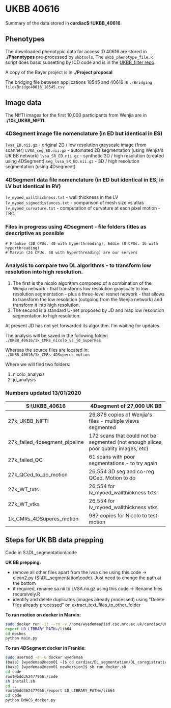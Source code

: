 # UKBB 40616

Summary of the data stored in **cardiac$:\\UKBB_40616**.




## Phenotypes

The downloaded phenotypic data for access ID 40616 are stored in **./Phenotypes** pre-processed by `ukbtools`. The `ukbb_phenotype_file.R` script does basic subsetting by ICD code and is in the [UKBB_filter repo](https://github.com/UK-Digital-Heart-Project/UKBB_filter).

A copy of the Bayer project is in **./Project proposal**

The bridging file between applications 18545 and 40616 is `./Bridging file/Bridge40616_18545.csv`




## Image data

The NIfTI images for the first 10,000 participants from Wenjia are in **./10k_UKBB_NIFTI**.



### 4DSegment image file nomenclature (in ED but identical in ES)
`lvsa_ED.nii.gz` - original 2D / low resolution greyscale image (from scanner)
`LVSA_seg_ED.nii.gz` - automated 2D segmentation (using Wenjia's UK BB network)
`lvsa_SR_ED.nii.gz` - synthetic 3D / high resolution (created using 4DSegment)
`seg_lvsa_SR_ED.nii.gz` - 3D / high resolution segmentation (using 4Dsegment) 



### 4DSegment data file nomenclature (in ED but identical in ES; in LV but identical in RV)
`lv_myoed_wallthickness.txt` - wall thickness in the LV
`lv_myoed_signeddistances.txt` - comparison of mesh size vs atlas
`lv_myoed_curvature.txt` - computation of curvature at each pixel
motion - TBC



### Files in progress using 4Dsegment - file folders titles as descriptive as possible 
	# Frankie (20 CPUs. 40 with hyperthreading), Eddie (8 CPUs. 16 with hyperthreading) 
	# Marvin (24 CPUs. 48 with hyperthreading) are our servers



### Analysis to compare two DL algorithms - to transform low resolution into high resolution.
1. The first is the nicolo algorithm composed of a combination of the Wenjia network - that transforms low resolution grayscale to low resolution segmentation - plus a three-level resnet network - that allows to transform the low resolution (outgoing from the Wenjia network) and transform it into high resolution.
2. The second is a standard U-net proposed by JD and map low resolution segmentation to high resolution.

At present JD has not yet forwarded its algorithm. I'm waiting for updates.

The analysis will be saved in the following folder: `./UKBB_40616/1k_CMRs_nicolo_vs_jd_SuperRes`

Whereas the source files are located in: `./UKBB_40616/1k_CMRs_4DSuperes_motion`


Where we will find two folders:
  1. nicolo_analysis
  2. jd_analysis



### Numbers updated 13/01/2020

| S:\UKBB_40616	| 4Dsegment of 27,000 UK BB |
| --------------------------------- | --------------------------------------------------- |
| 27k_UKBB_NIFTI	| 26,876 copies of Wenjia's files - multiple views segmented	|
| 27k_failed_4dsegment_pipeline	| 172 scans that could not be segmented (not enough slices, poor quality images, etc)	|
| 27k_failed_QC	| 61 scans with poor segmentations - to try again	|
| 27k_QCed_to_do_motion	| 26,554 3D seg and co-reg QCed. Motion to do	|
| 27k_WT_txts	| 26,554 for lv_myoed_wallthickness txts	|
| 27k_WT_vtks	| 26,554 for lv_myoed_wallthickness vtks	|
| 1k_CMRs_4DSuperes_motion	| 987 copies for Nicolo to test motion	|



## Steps for UK BB data prepping
Code in S:\DL_segmentation\code



**UK BB prepping:**

- remove all other files apart from the lvsa cine using this code -> clean2.py (S:\DL_segmentation\code). Just need to change the path at the bottom
- if required, rename sa.nii to LVSA.nii.gz using this code -> Rename files recursively.R
- identify and delete duplicates (images already processed) using "Delete files already processed" on extract_text_files_to_other_folder
  



**To run motion on docker in Marvin:** 

```bash
sudo docker run -it --rm -v /home/wyedemaa@isd.csc.mrc.ac.uk/cardiac/UKBB_40616/meshes/:/meshes jinmingduan/segmentationmeshmotion /bin/bash
export LD_LIBRARY_PATH=/lib64
cd meshes
python main.py  
```



**To run 4DSegment docker in Frankie:**

```bash
sudo usermod -a -G docker wyedemaa 
(base) [wyedemaa@neon01 ~]$ cd cardiac/DL_segmentation/DL_coregistration/newVersion
(base) [wyedemaa@neon01 newVersion]$ sh run_docker.sh
cd code
root@bdd362477966:/code
sh install.sh
cd ..
root@bdd362477966:/export LD_LIBRARY_PATH=/lib64
cd code
python DMACS_docker.py
```

